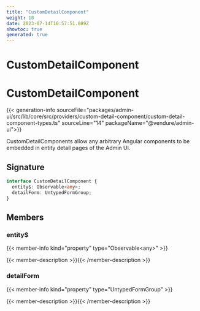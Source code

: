 ```yaml
---
title: "CustomDetailComponent"
weight: 10
date: 2023-07-14T16:57:51.089Z
showtoc: true
generated: true
---
```

<!-- This file was generated from the Vendure source. Do not modify. Instead, re-run the "docs:build" script -->

# CustomDetailComponent
<div class="symbol">


# CustomDetailComponent

{{< generation-info sourceFile="packages/admin-ui/src/lib/core/src/providers/custom-detail-component/custom-detail-component-types.ts" sourceLine="14" packageName="@vendure/admin-ui">}}

CustomDetailComponents allow any arbitrary Angular components to be embedded in entity detail
pages of the Admin UI.

## Signature

```TypeScript
interface CustomDetailComponent {
  entity$: Observable<any>;
  detailForm: UntypedFormGroup;
}
```
## Members

### entity$

{{< member-info kind="property" type="Observable&#60;any&#62;"  >}}

{{< member-description >}}{{< /member-description >}}

### detailForm

{{< member-info kind="property" type="UntypedFormGroup"  >}}

{{< member-description >}}{{< /member-description >}}


</div>
